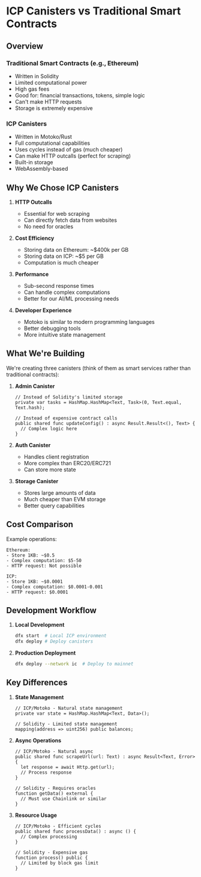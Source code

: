 # ICP Canisters vs Traditional Smart Contracts

## Overview

### Traditional Smart Contracts (e.g., Ethereum)
- Written in Solidity
- Limited computational power
- High gas fees
- Good for: financial transactions, tokens, simple logic
- Can't make HTTP requests
- Storage is extremely expensive

### ICP Canisters
- Written in Motoko/Rust
- Full computational capabilities
- Uses cycles instead of gas (much cheaper)
- Can make HTTP outcalls (perfect for scraping)
- Built-in storage
- WebAssembly-based

## Why We Chose ICP Canisters

1. **HTTP Outcalls**
   - Essential for web scraping
   - Can directly fetch data from websites
   - No need for oracles

2. **Cost Efficiency**
   - Storing data on Ethereum: ~$400k per GB
   - Storing data on ICP: ~$5 per GB
   - Computation is much cheaper

3. **Performance**
   - Sub-second response times
   - Can handle complex computations
   - Better for our AI/ML processing needs

4. **Developer Experience**
   - Motoko is similar to modern programming languages
   - Better debugging tools
   - More intuitive state management

## What We're Building

We're creating three canisters (think of them as smart services rather than traditional contracts):

1. **Admin Canister**
   ```motoko
   // Instead of Solidity's limited storage
   private var tasks = HashMap.HashMap<Text, Task>(0, Text.equal, Text.hash);
   
   // Instead of expensive contract calls
   public shared func updateConfig() : async Result.Result<(), Text> {
     // Complex logic here
   }
   ```

2. **Auth Canister**
   - Handles client registration
   - More complex than ERC20/ERC721
   - Can store more state

3. **Storage Canister**
   - Stores large amounts of data
   - Much cheaper than EVM storage
   - Better query capabilities

## Cost Comparison

Example operations:
```
Ethereum:
- Store 1KB: ~$0.5
- Complex computation: $5-50
- HTTP request: Not possible

ICP:
- Store 1KB: ~$0.0001
- Complex computation: $0.0001-0.001
- HTTP request: $0.0001
```

## Development Workflow

1. **Local Development**
   ```bash
   dfx start  # Local ICP environment
   dfx deploy # Deploy canisters
   ```

2. **Production Deployment**
   ```bash
   dfx deploy --network ic  # Deploy to mainnet
   ```

## Key Differences

1. **State Management**
   ```motoko
   // ICP/Motoko - Natural state management
   private var state = HashMap.HashMap<Text, Data>();
   
   // Solidity - Limited state management
   mapping(address => uint256) public balances;
   ```

2. **Async Operations**
   ```motoko
   // ICP/Motoko - Natural async
   public shared func scrapeUrl(url: Text) : async Result<Text, Error> {
     let response = await Http.get(url);
     // Process response
   }
   
   // Solidity - Requires oracles
   function getData() external {
     // Must use Chainlink or similar
   }
   ```

3. **Resource Usage**
   ```motoko
   // ICP/Motoko - Efficient cycles
   public shared func processData() : async () {
     // Complex processing
   }
   
   // Solidity - Expensive gas
   function process() public {
     // Limited by block gas limit
   }
   ```

